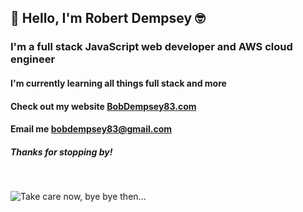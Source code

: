 ## 👋 Hello, I'm Robert Dempsey 🤓
### I'm a full stack JavaScript web developer and AWS cloud engineer
#### I'm currently learning all things full stack and more

#### Check out my website [BobDempsey83.com](https://bobdempsey83.com/)

#### Email me [bobdempsey83@gmail.com](mailto:bobdempsey83@gmail.com)

##### Thanks for stopping by! #####

<br/>

![Take care now, bye bye then...](https://i.imgur.com/SyRrdiN.gif "Take care now, bye bye then...")
